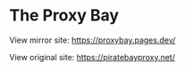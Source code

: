 # The Proxy Bay

View mirror site: https://proxybay.pages.dev/

View original site: https://piratebayproxy.net/

